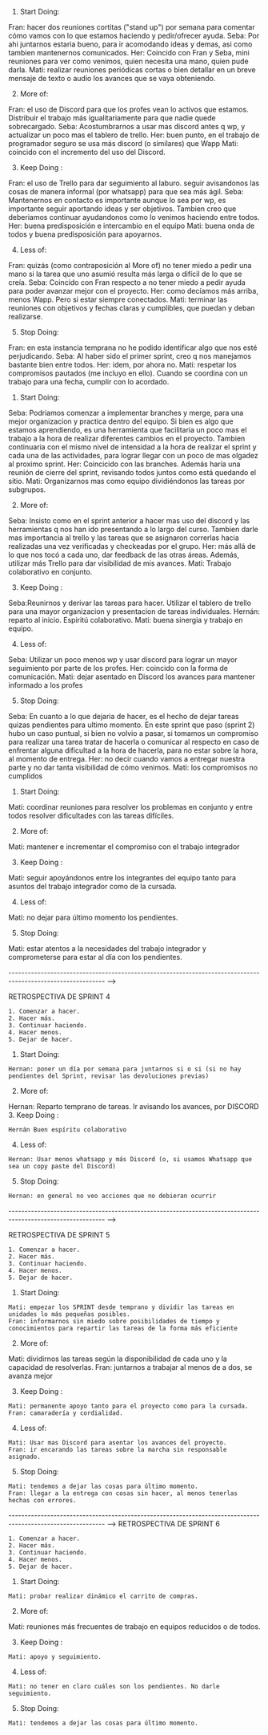 <!-- La retrospectiva
A esta altura ya tenemos un sprint terminado. Eso quiere decir que tienen evidencia de cómo
funcionó el grupo durante estas semanas y es un muy buen momento para hacer un análisis.
La retrospectiva se centra en mejorar como equipo. Los invitamos a que implementen la
dinámica de la estrella de mar que busca resaltar aquello que hay que:
1. Comenzar a hacer.
2. Hacer más.
3. Continuar haciendo.
4. Hacer menos.
5. Dejar de hacer.
Pueden leer más sobre esta ceremonia aquí: https://proyectosagiles.org/2009/06/14/retrospectiva-estrella-mar-starfish-retrospective-scrum/ -->

<!-- lo siguiente son las partes de la "estrella de mar", cada uno agregue lo que le parezca en cada ítem: -->

1. Start Doing: 
<!-- Aquí van todas aquellas cosas innovadoras o que por cierta curiosidad queremos probar. O tal vez son soluciones comprobadas que notamos que deberíamos usar. Por ejemplo usar una wiki para la comunicación o repositorio interno. -->
Fran: hacer dos reuniones cortitas ("stand up") por semana para comentar cómo vamos con lo que estamos haciendo y pedir/ofrecer ayuda.
Seba: Por ahi juntarnos estaria bueno, para ir acomodando ideas y demas, asi como tambien mantenernos comunicados.
Her: Coincido con Fran y Seba, mini reuniones para ver como venimos, quien necesita una mano, quien pude darla.
Mati: realizar reuniones periódicas cortas o bien detallar en un breve mensaje de texto o audio los avances que se vaya obteniendo.

2. More of: 
<!-- Este paso personalmente considero que será alimentado por el anterior en las siguiente retrospectiva (espero). Es decir que los [Start Doing] se convertirán en [More of]. Esto significa aquellas cosas que estamos usando o haciendo y que queremos que mejoren. Son practicas que creemos que requiere mas refinamiento y que nos gustan mucho por ello hay que darles mas. -->
Fran: el uso de Discord para que los profes vean lo activos que estamos. Distribuir el trabajo más igualitariamente para que nadie  quede sobrecargado.
Seba: Acostumbrarnos a usar mas discord antes q wp, y actualizar un poco mas el tablero de trello.
Her: buen punto, en el trabajo de programador seguro se usa más discord (o similares) que Wapp
Mati: coincido con el incremento del uso del Discord. 
 
3. Keep Doing : 
<!-- Como secuencia lógica aquello que fue un [More of] llegaría a un nivel de maduración y se convertirá en [Keep Doing]. Es aquello que venimos haciendo y que nos brinda valor. Debemos seguir haciéndolo pero no será preocupación mejorarlo. Está bien como esta. -->
Fran: el uso de Trello para dar seguimiento al laburo. seguir avisandonos las cosas de manera informal (por whatsapp) para que sea más ágil.
Seba: Mantenernos en contacto es importante aunque lo sea por wp, es importante seguir aportando ideas y ser objetivos. Tambien creo que deberiamos continuar ayudandonos como lo venimos haciendo entre todos.
Her: buena predisposición e intercambio en el equipo
Mati: buena onda de todos y buena predisposición para apoyarnos.

4. Less of: 
<!-- En este punto ponemos aquello que tal vez en una retrospectiva fue [Start Doing] pero no nos genero el valor que queriamos. Aquello que intentamos pero no nos dan tanto beneficio como se esperaba. Está bien, démosle como una segunda oportunidad, pero no esta en nuestras prioridades. Tal vez no nos funcione. También puede ser el quitar una parte de una práctica como el reporte de horas mensual o cosas por el estilo, es decir, obligatorias de cumplir pero no nos aportan valor. Y es ahí donde seguimos con el -->
Fran: quizás (como contraposición al More of) no tener miedo a pedir una mano si la tarea que uno asumió resulta más larga o difícil de lo que se creía.
Seba: Coincido con Fran respecto a no tener miedo a pedir ayuda para poder avanzar mejor con el proyecto.
Her: como decíamos más arriba, menos Wapp. Pero si estar siempre conectados.
Mati: terminar las reuniones con objetivos y fechas claras y cumplibles, que puedan y deban realizarse.

5. Stop Doing:
 <!-- En este punto exponemos aquellas practicas que a pesar de ser [Less of] pues podemos eliminarlas. Cuando el equipo ve que no le da valor o simplemente no le gusta una practica puede optar por eliminarla. -->
 
 Fran: en esta instancia temprana no he podido identificar algo que nos esté perjudicando.
 Seba: Al haber sido el primer sprint, creo q nos manejamos bastante bien entre todos.
 Her: idem, por ahora no.
 Mati: respetar los compromisos pautados (me incluyo en ello). Cuando se coordina con un trabajo para una fecha, cumplir con lo acordado.


<!-- --------------------------------------------------------------------------------------------------------//------------------------------------------------------------------------------------------------------------ -->

 <!-- RETROSPECTIVA DE SPRINT 2 -->
 <!--
    1. Comenzar a hacer.
    2. Hacer más.
    3. Continuar haciendo.
    4. Hacer menos.
    5. Dejar de hacer.
-->


1. Start Doing: 
<!-- Aquí van todas aquellas cosas innovadoras o que por cierta curiosidad queremos probar. O tal vez son soluciones comprobadas que notamos que deberíamos usar. Por ejemplo usar una wiki para la comunicación o repositorio interno. -->
Seba: Podriamos comenzar a implementar branches y merge, para una mejor organizacion y practica dentro del equipo. Si bien es algo que estamos aprendiendo, es una herramienta que facilitaria un poco mas el trabajo a la hora de realizar diferentes cambios en el proyecto.
Tambien continuaria con el mismo nivel de intensidad a la hora de realizar el sprint y cada una de las actividades, para lograr llegar con un poco de mas olgadez al proximo sprint.
Her: Coincicido con las branches. Además haría una reunión de cierre del sprint, revisando todos juntos como está quedando el sitio.
Mati: Organizarnos mas como equipo dividiéndonos las tareas por subgrupos.

2. More of:
<!-- Este paso personalmente considero que será alimentado por el anterior en las siguiente retrospectiva (espero). Es decir que los [Start Doing] se convertirán en [More of]. Esto significa aquellas cosas que estamos usando o haciendo y que queremos que mejoren. Son practicas que creemos que requiere mas refinamiento y que nos gustan mucho por ello hay que darles mas. -->
Seba: Insisto como en el sprint anterior a hacer mas uso del discord y las herramientas q nos han ido presentando a lo largo del curso. Tambien darle mas importancia al trello y las tareas que se asignaron correrlas hacia realizadas una vez verificadas y checkeadas por el grupo.
Her: más allá de lo que nos tocó a cada uno, dar feedback de las otras áreas. Además, utilizar más Trello para dar visibilidad de mis avances.
Mati: Trabajo colaborativo en conjunto.

3. Keep Doing : 
<!-- Como secuencia lógica aquello que fue un [More of] llegaría a un nivel de maduración y se convertirá en [Keep Doing]. Es aquello que venimos haciendo y que nos brinda valor. Debemos seguir haciéndolo pero no será preocupación mejorarlo. Está bien como esta. -->
Seba:Reunirnos y derivar las tareas para hacer. Utilizar el tablero de trello para una mayor organizacion y presentacion de tareas individuales.
Hernán: reparto al inicio. Espiritú colaborativo.
Mati: buena sinergia y trabajo en equipo.

4. Less of: 
<!-- En este punto ponemos aquello que tal vez en una retrospectiva fue [Start Doing] pero no nos genero el valor que queriamos. Aquello que intentamos pero no nos dan tanto beneficio como se esperaba. Está bien, démosle como una segunda oportunidad, pero no esta en nuestras prioridades. Tal vez no nos funcione. También puede ser el quitar una parte de una práctica como el reporte de horas mensual o cosas por el estilo, es decir, obligatorias de cumplir pero no nos aportan valor. Y es ahí donde seguimos con el -->
Seba: Utilizar un poco menos wp y usar discord para lograr un mayor seguimiento por parte de los profes.
Her: coincido con la forma de comunicación.
Mati: dejar asentado en Discord los avances para mantener informado a los profes

5. Stop Doing:
 <!-- En este punto exponemos aquellas practicas que a pesar de ser [Less of] pues podemos eliminarlas. Cuando el equipo ve que no le da valor o simplemente no le gusta una practica puede optar por eliminarla. -->
 Seba: En cuanto a lo que dejaria de hacer, es el hecho de dejar tareas quizas pendientes para ultimo momento. En este sprint que paso (sprint 2) hubo un caso puntual, si bien no volvio a pasar, si tomamos un compromiso para realizar una tarea tratar de hacerla o comunicar al respecto en caso de enfrentar alguna dificultad a la hora de hacerla, para no estar sobre la hora, al momento de entrega.
Her: no decir cuando vamos a entregar nuestra parte y no dar tanta visibilidad de cómo venimos.
Mati: los compromisos no cumplidos  

<!-- --------------------------------------------------------------------------------------------------------//------------------------------------------------------------------------------------------------------------ -->

 <!-- RETROSPECTIVA DE SPRINT 3 -->
 <!--
    1. Comenzar a hacer.
    2. Hacer más.
    3. Continuar haciendo.
    4. Hacer menos.
    5. Dejar de hacer.
-->


1. Start Doing: 
<!-- Aquí van todas aquellas cosas innovadoras o que por cierta curiosidad queremos probar. O tal vez son soluciones comprobadas que notamos que deberíamos usar. Por ejemplo usar una wiki para la comunicación o repositorio interno. -->
Mati: coordinar reuniones para resolver los problemas en conjunto y entre todos resolver dificultades con las tareas difíciles.

2. More of:
<!-- Este paso personalmente considero que será alimentado por el anterior en las siguiente retrospectiva (espero). Es decir que los [Start Doing] se convertirán en [More of]. Esto significa aquellas cosas que estamos usando o haciendo y que queremos que mejoren. Son practicas que creemos que requiere mas refinamiento y que nos gustan mucho por ello hay que darles mas. -->
Mati: mantener e incrementar el compromiso con el trabajo integrador

3. Keep Doing : 
<!-- Como secuencia lógica aquello que fue un [More of] llegaría a un nivel de maduración y se convertirá en [Keep Doing]. Es aquello que venimos haciendo y que nos brinda valor. Debemos seguir haciéndolo pero no será preocupación mejorarlo. Está bien como esta. -->
Mati: seguir apoyándonos entre los integrantes del equipo tanto para asuntos del trabajo integrador como de la cursada.

4. Less of: 
<!-- En este punto ponemos aquello que tal vez en una retrospectiva fue [Start Doing] pero no nos genero el valor que queriamos. Aquello que intentamos pero no nos dan tanto beneficio como se esperaba. Está bien, démosle como una segunda oportunidad, pero no esta en nuestras prioridades. Tal vez no nos funcione. También puede ser el quitar una parte de una práctica como el reporte de horas mensual o cosas por el estilo, es decir, obligatorias de cumplir pero no nos aportan valor. Y es ahí donde seguimos con el -->
Mati: no dejar para último momento los pendientes.

5. Stop Doing:
 <!-- En este punto exponemos aquellas practicas que a pesar de ser [Less of] pues podemos eliminarlas. Cuando el equipo ve que no le da valor o simplemente no le gusta una practica puede optar por eliminarla. -->
Mati: estar atentos a la necesidades del trabajo integrador y comprometerse para estar al día con los pendientes.

------------------------------------------------------------------------------------------------------------ -->

 RETROSPECTIVA DE SPRINT 4

    1. Comenzar a hacer.
    2. Hacer más.
    3. Continuar haciendo.
    4. Hacer menos.
    5. Dejar de hacer.

1. Start Doing: 
<!-- Aquí van todas aquellas cosas innovadoras o que por cierta curiosidad queremos probar. O tal vez son soluciones comprobadas que notamos que deberíamos usar. Por ejemplo usar una wiki para la comunicación o repositorio interno. -->
    Hernan: poner un día por semana para juntarnos si o si (si no hay pendientes del Sprint, revisar las devoluciones previas)

2. More of:
<!-- Este paso personalmente considero que será alimentado por el anterior en las siguiente retrospectiva (espero). Es decir que los [Start Doing] se convertirán en [More of]. Esto significa aquellas cosas que estamos usando o haciendo y que queremos que mejoren. Son practicas que creemos que requiere mas refinamiento y que nos gustan mucho por ello hay que darles mas. -->
   Hernan: Reparto temprano de tareas. Ir avisando los avances, por DISCORD
3. Keep Doing : 
<!-- Como secuencia lógica aquello que fue un [More of] llegaría a un nivel de maduración y se convertirá en [Keep Doing]. Es aquello que venimos haciendo y que nos brinda valor. Debemos seguir haciéndolo pero no será preocupación mejorarlo. Está bien como esta. -->
    Hernán Buen espíritu colaborativo
4. Less of: 
<!-- En este punto ponemos aquello que tal vez en una retrospectiva fue [Start Doing] pero no nos genero el valor que queriamos. Aquello que intentamos pero no nos dan tanto beneficio como se esperaba. Está bien, démosle como una segunda oportunidad, pero no esta en nuestras prioridades. Tal vez no nos funcione. También puede ser el quitar una parte de una práctica como el reporte de horas mensual o cosas por el estilo, es decir, obligatorias de cumplir pero no nos aportan valor. Y es ahí donde seguimos con el -->
    Hernan: Usar menos whatsapp y más Discord (o, si usamos Whatsapp que sea un copy paste del Discord)
5. Stop Doing:
 <!-- En este punto exponemos aquellas practicas que a pesar de ser [Less of] pues podemos eliminarlas. Cuando el equipo ve que no le da valor o simplemente no le gusta una practica puede optar por eliminarla. -->
    Hernan: en general no veo acciones que no debieran ocurrir

------------------------------------------------------------------------------------------------------------ -->

 RETROSPECTIVA DE SPRINT 5

    1. Comenzar a hacer.
    2. Hacer más.
    3. Continuar haciendo.
    4. Hacer menos.
    5. Dejar de hacer.

1. Start Doing: 
<!-- Aquí van todas aquellas cosas innovadoras o que por cierta curiosidad queremos probar. O tal vez son soluciones comprobadas que notamos que deberíamos usar. Por ejemplo usar una wiki para la comunicación o repositorio interno. -->
    Mati: empezar los SPRINT desde temprano y dividir las tareas en unidades lo más pequeñas posibles.
    Fran: informarnos sin miedo sobre posibilidades de tiempo y conocimientos para repartir las tareas de la forma más eficiente

2. More of:
<!-- Este paso personalmente considero que será alimentado por el anterior en las siguiente retrospectiva (espero). Es decir que los [Start Doing] se convertirán en [More of]. Esto significa aquellas cosas que estamos usando o haciendo y que queremos que mejoren. Son practicas que creemos que requiere mas refinamiento y que nos gustan mucho por ello hay que darles mas. -->
   Mati: dividirnos las tareas según la disponibilidad de cada uno y la capacidad de resolverlas.
   Fran: juntarnos a trabajar al menos de a dos, se avanza mejor

3. Keep Doing : 
<!-- Como secuencia lógica aquello que fue un [More of] llegaría a un nivel de maduración y se convertirá en [Keep Doing]. Es aquello que venimos haciendo y que nos brinda valor. Debemos seguir haciéndolo pero no será preocupación mejorarlo. Está bien como esta. -->
    Mati: permanente apoyo tanto para el proyecto como para la cursada.
    Fran: camaradería y cordialidad. 

4. Less of: 
<!-- En este punto ponemos aquello que tal vez en una retrospectiva fue [Start Doing] pero no nos genero el valor que queriamos. Aquello que intentamos pero no nos dan tanto beneficio como se esperaba. Está bien, démosle como una segunda oportunidad, pero no esta en nuestras prioridades. Tal vez no nos funcione. También puede ser el quitar una parte de una práctica como el reporte de horas mensual o cosas por el estilo, es decir, obligatorias de cumplir pero no nos aportan valor. Y es ahí donde seguimos con el -->
    Mati: Usar mas Discord para asentar los avances del proyecto.
    Fran: ir encarando las tareas sobre la marcha sin responsable asignado.

5. Stop Doing:
 <!-- En este punto exponemos aquellas practicas que a pesar de ser [Less of] pues podemos eliminarlas. Cuando el equipo ve que no le da valor o simplemente no le gusta una practica puede optar por eliminarla. -->
    Mati: tendemos a dejar las cosas para último momento.
    Fran: llegar a la entrega con cosas sin hacer, al menos tenerlas hechas con errores.

------------------------------------------------------------------------------------------------------------ -->
 RETROSPECTIVA DE SPRINT 6

    1. Comenzar a hacer.
    2. Hacer más.
    3. Continuar haciendo.
    4. Hacer menos.
    5. Dejar de hacer.

1. Start Doing: 
<!-- Aquí van todas aquellas cosas innovadoras o que por cierta curiosidad queremos probar. O tal vez son soluciones comprobadas que notamos que deberíamos usar. Por ejemplo usar una wiki para la comunicación o repositorio interno. -->
    Mati: probar realizar dinámico el carrito de compras.


2. More of:
<!-- Este paso personalmente considero que será alimentado por el anterior en las siguiente retrospectiva (espero). Es decir que los [Start Doing] se convertirán en [More of]. Esto significa aquellas cosas que estamos usando o haciendo y que queremos que mejoren. Son practicas que creemos que requiere mas refinamiento y que nos gustan mucho por ello hay que darles mas. -->
   Mati: reuniones más frecuentes de trabajo en equipos reducidos o de todos.

3. Keep Doing : 
<!-- Como secuencia lógica aquello que fue un [More of] llegaría a un nivel de maduración y se convertirá en [Keep Doing]. Es aquello que venimos haciendo y que nos brinda valor. Debemos seguir haciéndolo pero no será preocupación mejorarlo. Está bien como esta. -->
    Mati: apoyo y seguimiento.

4. Less of: 
<!-- En este punto ponemos aquello que tal vez en una retrospectiva fue [Start Doing] pero no nos genero el valor que queriamos. Aquello que intentamos pero no nos dan tanto beneficio como se esperaba. Está bien, démosle como una segunda oportunidad, pero no esta en nuestras prioridades. Tal vez no nos funcione. También puede ser el quitar una parte de una práctica como el reporte de horas mensual o cosas por el estilo, es decir, obligatorias de cumplir pero no nos aportan valor. Y es ahí donde seguimos con el -->
    Mati: no tener en claro cuáles son los pendientes. No darle seguimiento.

5. Stop Doing:
 <!-- En este punto exponemos aquellas practicas que a pesar de ser [Less of] pues podemos eliminarlas. Cuando el equipo ve que no le da valor o simplemente no le gusta una practica puede optar por eliminarla. -->
    Mati: tendemos a dejar las cosas para último momento.
